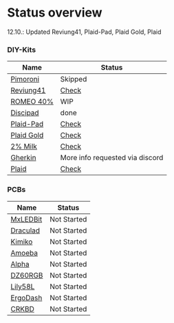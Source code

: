 # Status overview

12.10.: Updated Reviung41, Plaid-Pad, Plaid Gold, Plaid

### DIY-Kits
| Name 																					| Status |
|---																					|---|
| [Pimoroni](https://keycapsss.com/diy-kits/159/pimoroni-keybow-kit-3-key)				| Skipped |
| [Reviung41](https://keycapsss.com/diy-kits/140/reviung41-keyboard-kit) 				| [Check](https://github.com/aruffj/keycapsss/blob/main/3.%20WIP/reviung41-keyboard-kit.md) |
| [ROMEO 40%](https://keycapsss.com/diy-kits/124/romeo-40-through-hole-keyboard-kit) 	| WIP  |
| [Discipad](https://keycapsss.com/diy-kits/121/discipad-numpad-kit) 					| done |
| [Plaid-Pad](https://keycapsss.com/diy-kits/104/plaid-pad-4x4-macro-pad/numpad-kit) 	| [Check](https://github.com/aruffj/keycapsss/blob/main/3.%20WIP/plaid-pad-4x4-macro-padnumpad-kit.md) |
| [Plaid Gold](https://keycapsss.com/diy-kits/90/plaid-gold-keyboard-kit-usb-c-mx/choc)	| [Check](https://github.com/aruffj/keycapsss/blob/main/3.%20WIP/plaid-gold-keyboard-kit-usb-c-mxchoc.md) |
| [2% Milk](https://keycapsss.com/diy-kits/88/2-milk-2-key-macro-pad) 					| [Check](https://github.com/aruffj/keycapsss/blob/main/3.%20WIP/2-milk-2-key-macro-pad.md) |
| [Gherkin](https://keycapsss.com/diy-kits/78/gherkin-kit-30-mechanical-keyboard) 		| More info requested via discord  |
| [Plaid](https://keycapsss.com/diy-kits/70/plaid-keyboard-kit)							| [Check](https://github.com/aruffj/keycapsss/blob/main/3.%20WIP/plaid-keyboard-kit.md) |

### PCBs
| Name 																					| Status |
|---																					|---|
| [MxLEDBit](https://keycapsss.com/keyboard-parts/pcbs/173/mxledbit-single-switch-pcb-mx-choc-hot-swap-socket?c=14) | Not Started |
| [Draculad](https://keycapsss.com/keyboard-parts/pcbs/166/draculad-split-keyboard-pcb?c=14) | Not Started |
| [Kimiko](https://keycapsss.com/keyboard-parts/pcbs/139/kimiko-split-keyboard-pcb?c=14) | Not Started |
| [Amoeba](https://keycapsss.com/keyboard-parts/pcbs/87/amoeba-single-switch-pcb-1u/2u?c=14) | Not Started |
| [Alpha](https://keycapsss.com/keyboard-parts/pcbs/84/alpha-pcb-28-key-semi-ortholinear-mechanical-keyboard?c=14) | Not Started |
| [DZ60RGB](https://keycapsss.com/keyboard-parts/pcbs/21/dz60rgb-ansi-v2-60-mechanical-keyboard-pcb-usb-c-hot-swap?c=14) | Not Started |
| [Lily58L](https://keycapsss.com/keyboard-parts/pcbs/71/lily58l-split-keyboard-pcb?c=14) | Not Started |
| [ErgoDash](https://keycapsss.com/keyboard-parts/pcbs/63/ergodash-split-keyboard-pcb?c=14) | Not Started |
| [CRKBD](https://keycapsss.com/keyboard-parts/pcbs/53/crkbd-split-keyboard-pcb-corne-helidox?c=14) | Not Started |
